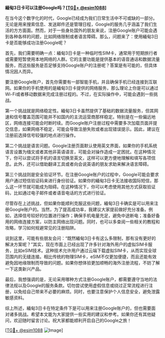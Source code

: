 **緬甸3日卡可以注册Google吗？[[TG💪+ @esim1088](https://t.me/s/esim1088)]**

在当今这个数字化的时代，Google已经成为我们日常生活中不可或缺的一部分。无论是用来搜索信息、发送邮件还是管理日程，Google的服务几乎涵盖了我们生活的方方面面。然而，对于一些身处国外的朋友来说，注册Google账户可能会遇到各种各样的问题，比如网络限制或者语言障碍。那么，问题来了：使用緬甸3日卡是否能够成功注册Google呢？

首先，我们需要明确一点：緬甸3日卡是一种临时性SIM卡，通常用于短期旅行者或需要短暂使用本地网络的人群。它的主要功能是提供基本的语音通话和数据流量服务，而这些服务是否足够支持Google账户的注册呢？答案是有可能的，但具体情况因人而异。

要注册Google账户，首先你需要有一部智能手机，并且确保手机已经连接到互联网。如果你的手机使用的是緬甸3日卡提供的网络服务，那么理论上你是可以通过Wi-Fi或者移动数据来完成注册过程的。不过，在实际操作中，可能会遇到一些挑战。

第一个挑战就是网络稳定性。緬甸3日卡虽然提供了基础的数据流量服务，但其网速和信号覆盖范围可能并不如国内的主流运营商那样稳定。特别是在一些偏远地区，网络连接可能会时断时续。而Google账户注册过程中需要多次加载页面并提交信息，如果网络不稳定，可能会导致注册失败或者出现错误提示。因此，建议在注册前选择信号较强的地点进行操作。

第二个挑战是语言问题。Google注册页面默认使用英文界面，如果你的手机系统语言设置为缅文或者其他非英语语言，可能会对操作造成一定困扰。在这种情况下，你可以尝试将手机的语言切换至英文，这样可以更方便地理解和填写各项信息。此外，还可以借助翻译工具或者向会说英语的朋友求助来解决语言障碍。

第三个挑战则是安全验证环节。在注册Google账户的过程中，Google可能会要求用户通过短信验证码来进行身份验证。如果你的緬甸3日卡无法接收国际短信，那么这一环节就可能成为阻碍。在这种情况下，你可以考虑使用其他方式获取验证码，比如通过电子邮件或者语音电话的方式进行验证。

尽管存在上述挑战，但如果你能顺利克服这些问题，緬甸3日卡确实是可以用来注册Google账户的。当然，为了提高成功率，我建议大家提前做好充分准备。例如，选择信号较好的位置进行操作；确保手机电量充足，避免中途断电；准备好备用的网络连接方案，以防主网络出现问题。同时，也可以多查阅一些相关的教程和攻略，学习如何规避常见的注册陷阱。

说到这里，可能有些朋友会问：“既然緬甸3日卡有这么多限制，那有没有更好的解决方案呢？”其实，现在市面上已经出现了许多针对海外用户的虚拟SIM卡服务，比如eSIM技术。这种技术允许用户通过云端下载虚拟SIM卡，从而实现全球范围内的无缝连接。相比传统的物理SIM卡，eSIM不仅更加便捷，而且还能有效避免因地缘限制而导致的问题。如果你想体验更加顺畅的海外注册流程，不妨了解一下这类新兴产品。

最后，我想强调的是，无论采用哪种方式注册Google账户，都需要遵守当地的法律法规以及Google的服务条款。切勿尝试使用虚假信息或绕过正常流程进行注册，以免给自己带来不必要的麻烦。同时，也要注意保护个人信息安全，避免泄露敏感资料。

综上所述，緬甸3日卡在特定条件下是可以用来注册Google账户的，但也需要面对诸多挑战。希望本文能为大家提供一些实用的建议和参考。如果你还有其他疑问，欢迎随时留言讨论。祝大家都能顺利开启自己的Google之旅！

[[TG💪+ @esim1088](https://t.me/s/esim1088) ![Image](https://i.postimg.cc/4NQfJmqS/Snipaste-2025-05-13-00-14-12.png)]